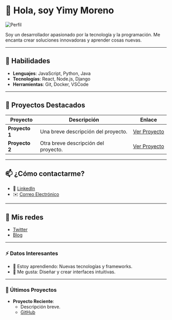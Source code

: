 
# 👋 Hola, soy Yimy Moreno

![Perfil](https://mi-url-de-imagen.com/mi-imagen.jpg)

Soy un desarrollador apasionado por la tecnología y la programación. Me encanta crear soluciones innovadoras y aprender cosas nuevas.

---

## 🚀 Habilidades

- **Lenguajes**: JavaScript, Python, Java
- **Tecnologías**: React, Node.js, Django
- **Herramientas**: Git, Docker, VSCode

---

## 🌟 Proyectos Destacados

| Proyecto | Descripción | Enlace |
|----------|-------------|--------|
| **Proyecto 1** | Una breve descripción del proyecto. | [Ver Proyecto](https://github.com/tuusuario/proyecto1) |
| **Proyecto 2** | Otra breve descripción del proyecto. | [Ver Proyecto](https://github.com/tuusuario/proyecto2) |

---

## 📫 ¿Cómo contactarme?

- 💼 [LinkedIn](https://www.linkedin.com/in/tu-perfil)
- ✉️ [Correo Electrónico](mailto:tuemail@example.com)

---

## 🔗 Mis redes

- [Twitter](https://twitter.com/tuusuario)
- [Blog](https://tu-blog.com)

---

### ⚡ Datos Interesantes

- 🎯 Estoy aprendiendo: Nuevas tecnologías y frameworks.
- 🎨 Me gusta: Diseñar y crear interfaces intuitivas.

---

### 🌱 Últimos Proyectos

- **Proyecto Reciente**: 
  - Descripción breve.
  - [GitHub](https://github.com/tuusuario/proyecto-recent)

 


<!---
Yimy0109/Yimy0109 is a ✨ special ✨ repository because its `README.md` (this file) appears on your GitHub profile.
You can click the Preview link to take a look at your changes.
--->
